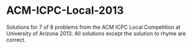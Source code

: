 ACM-ICPC-Local-2013
===================

Solutions for 7 of 8 problems from the ACM ICPC Local Competition at University of Arizona 2013.  All solutions except the solution to rhyme are correct.

